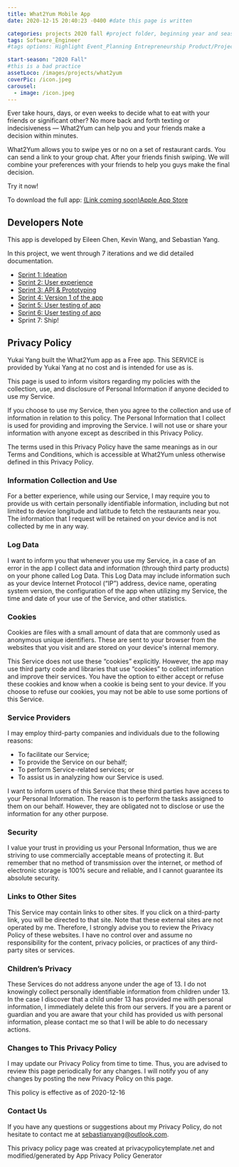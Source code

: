 ```yaml
---
title: What2Yum Mobile App
date: 2020-12-15 20:40:23 -0400 #date this page is written

categories: projects 2020 fall #project folder, beginning year and season
tags: Software_Engineer
#tags options: Highlight Event_Planning Entrepreneurship Product/Project_Management Game_Design Marketing Negotiation  Web_Design

start-season: "2020 Fall"
#this is a bad practice
assetLoco: /images/projects/what2yum
coverPic: /icon.jpeg
carousel:
  - image: /icon.jpeg
---
```


Ever take hours, days, or even weeks to decide what to eat with your friends or significant other? No more back and forth texting or indecisiveness — What2Yum can help you and your friends make a decision within minutes.

What2Yum allows you to swipe yes or no on a set of restaurant cards. You can send a link to your group chat. After your friends finish swiping. We will combine your preferences with your friends to help you guys make the final decision.

Try it now!

To download the full app: [(Link coming soon)Apple App Store]()

## Developers Note

This app is developed by Eileen Chen, Kevin Wang, and Sebastian Yang.

In this project, we went through 7 iterations and we did detailed documentation.

- [Sprint 1: Ideation](/images/projects/what2yum/Sprint1.pdf)
- [Sprint 2: User experience](/images/projects/what2yum/Sprint2.pdf)
- [Sprint 3: API & Prototyping](/images/projects/what2yum/Sprint3.pdf)
- [Sprint 4: Version 1 of the app](/images/projects/what2yum/Sprint4.pdf)
- [Sprint 5: User testing of app](/images/projects/what2yum/Sprint5.pdf)
- [Sprint 6: User testing of app](/images/projects/what2yum/Sprint6.pdf)
- Sprint 7: Ship!

## Privacy Policy

Yukai Yang built the What2Yum app as a Free app. This SERVICE is provided by Yukai Yang at no cost and is intended for use as is.

This page is used to inform visitors regarding my policies with the collection, use, and disclosure of Personal Information if anyone decided to use my Service.

If you choose to use my Service, then you agree to the collection and use of information in relation to this policy. The Personal Information that I collect is used for providing and improving the Service. I will not use or share your information with anyone except as described in this Privacy Policy.

The terms used in this Privacy Policy have the same meanings as in our Terms and Conditions, which is accessible at What2Yum unless otherwise defined in this Privacy Policy.

### Information Collection and Use

For a better experience, while using our Service, I may require you to provide us with certain personally identifiable information, including but not limited to device longitude and latitude to fetch the restaurants near you. The information that I request will be retained on your device and is not collected by me in any way.

### Log Data

I want to inform you that whenever you use my Service, in a case of an error in the app I collect data and information (through third party products) on your phone called Log Data. This Log Data may include information such as your device Internet Protocol (“IP”) address, device name, operating system version, the configuration of the app when utilizing my Service, the time and date of your use of the Service, and other statistics.

### Cookies

Cookies are files with a small amount of data that are commonly used as anonymous unique identifiers. These are sent to your browser from the websites that you visit and are stored on your device's internal memory.

This Service does not use these “cookies” explicitly. However, the app may use third party code and libraries that use “cookies” to collect information and improve their services. You have the option to either accept or refuse these cookies and know when a cookie is being sent to your device. If you choose to refuse our cookies, you may not be able to use some portions of this Service.

### Service Providers

I may employ third-party companies and individuals due to the following reasons:

- To facilitate our Service;
- To provide the Service on our behalf;
- To perform Service-related services; or
- To assist us in analyzing how our Service is used.

I want to inform users of this Service that these third parties have access to your Personal Information. The reason is to perform the tasks assigned to them on our behalf. However, they are obligated not to disclose or use the information for any other purpose.

### Security

I value your trust in providing us your Personal Information, thus we are striving to use commercially acceptable means of protecting it. But remember that no method of transmission over the internet, or method of electronic storage is 100% secure and reliable, and I cannot guarantee its absolute security.

### Links to Other Sites

This Service may contain links to other sites. If you click on a third-party link, you will be directed to that site. Note that these external sites are not operated by me. Therefore, I strongly advise you to review the Privacy Policy of these websites. I have no control over and assume no responsibility for the content, privacy policies, or practices of any third-party sites or services.

### Children’s Privacy

These Services do not address anyone under the age of 13. I do not knowingly collect personally identifiable information from children under 13. In the case I discover that a child under 13 has provided me with personal information, I immediately delete this from our servers. If you are a parent or guardian and you are aware that your child has provided us with personal information, please contact me so that I will be able to do necessary actions.

### Changes to This Privacy Policy

I may update our Privacy Policy from time to time. Thus, you are advised to review this page periodically for any changes. I will notify you of any changes by posting the new Privacy Policy on this page.

This policy is effective as of 2020-12-16

### Contact Us

If you have any questions or suggestions about my Privacy Policy, do not hesitate to contact me at sebastianyang@outlook.com.

This privacy policy page was created at privacypolicytemplate.net and modified/generated by App Privacy Policy Generator
